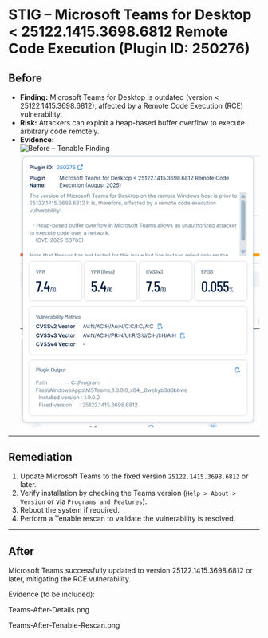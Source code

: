 # STIG – Microsoft Teams for Desktop < 25122.1415.3698.6812 Remote Code Execution (Plugin ID: 250276)

## Before
- **Finding:** Microsoft Teams for Desktop is outdated (version < 25122.1415.3698.6812), affected by a Remote Code Execution (RCE) vulnerability.  
- **Risk:** Attackers can exploit a heap-based buffer overflow to execute arbitrary code remotely.  
- **Evidence:**  
  ![Before – Tenable Finding](Teams-Before-Finding.png)  
  ![Before – Version Details](Teams-Before-Details.png)  

---

## Remediation
1. Update Microsoft Teams to the fixed version `25122.1415.3698.6812` or later.  
2. Verify installation by checking the Teams version (`Help > About > Version` or via `Programs and Features`).  
3. Reboot the system if required.  
4. Perform a Tenable rescan to validate the vulnerability is resolved.  

---

## After
Microsoft Teams successfully updated to version 25122.1415.3698.6812 or later, mitigating the RCE vulnerability.

Evidence (to be included):

Teams-After-Details.png

Teams-After-Tenable-Rescan.png 

